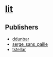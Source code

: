 # [lit](https://pypi.org/project/lit)



## Publishers
- [ddunbar](https://pypi.org/user/ddunbar)
- [serge_sans_paille](https://pypi.org/user/serge_sans_paille)
- [tstellar](https://pypi.org/user/tstellar)

